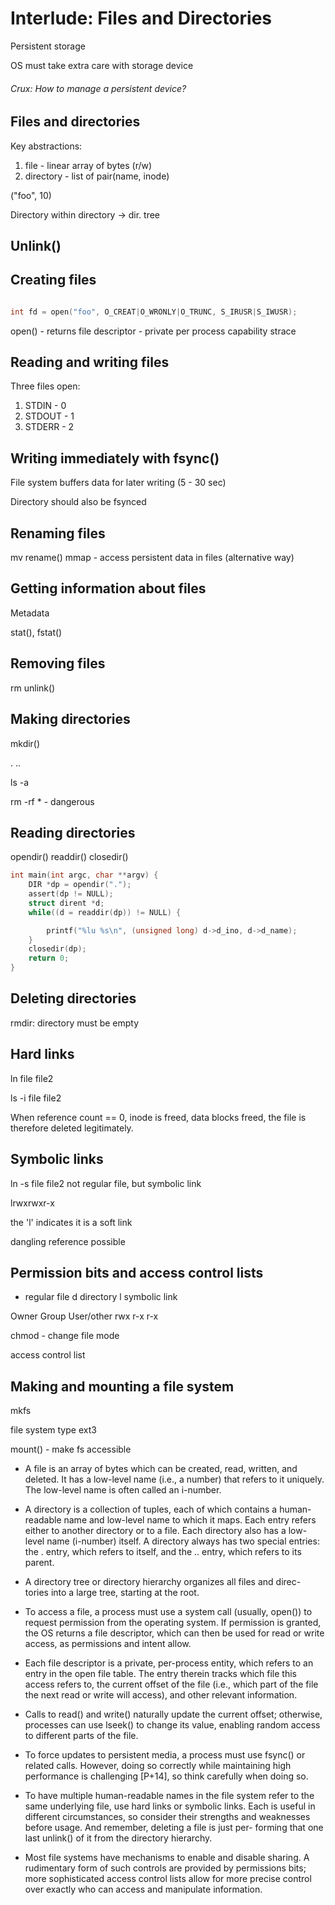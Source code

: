 # Interlude: Files and Directories

Persistent storage

OS must take extra care with storage device

###### Crux: How to manage a persistent device?


## Files and directories

Key abstractions:
1. file - linear array of bytes (r/w)
2. directory - list of pair(name, inode)

("foo", 10)

Directory within directory -> dir. tree

## Unlink()

## Creating files

```c

int fd = open("foo", O_CREAT|O_WRONLY|O_TRUNC, S_IRUSR|S_IWUSR);

```
open() - returns file descriptor - private per process
capability
strace

## Reading and writing files

Three files open:
1. STDIN - 0
2. STDOUT - 1
3. STDERR - 2


## Writing immediately with fsync()

File system buffers data for later writing (5 - 30 sec)

Directory should also be fsynced


## Renaming files

mv
rename()
mmap - access persistent data in files (alternative way)


## Getting information about files

Metadata

stat(), fstat()

## Removing files

rm
unlink()

## Making directories

mkdir()

.
..

ls -a

rm -rf * - dangerous

## Reading directories

opendir()
readdir()
closedir()

```c
int main(int argc, char **argv) {
	DIR *dp = opendir(".");
	assert(dp != NULL);
	struct dirent *d;
	while((d = readdir(dp)) != NULL) {

		printf("%lu %s\n", (unsigned long) d->d_ino, d->d_name);
	}
	closedir(dp);
	return 0;
}
```

## Deleting directories

rmdir: directory must be empty

## Hard links

ln file file2

ls -i file file2

When reference count == 0, inode is freed, data blocks freed, the file 
is therefore deleted legitimately.

## Symbolic links

ln -s file file2 
not regular file, but symbolic link

lrwxrwxr-x

the 'l' indicates it is a soft link

dangling reference possible

## Permission bits and access control lists

- regular file
d directory
l symbolic link

Owner Group User/other
 rwx   r-x    r-x

chmod - change file mode

access control list


## Making and mounting a file system

mkfs

file system type ext3

mount() - make fs accessible


- A file is an array of bytes which can be created, read, written, and
deleted. It has a low-level name (i.e., a number) that refers to it
uniquely. The low-level name is often called an i-number.

- A directory is a collection of tuples, each of which contains a
human-readable name and low-level name to which it maps. Each
entry refers either to another directory or to a file. Each directory
also has a low-level name (i-number) itself. A directory always has
two special entries: the . entry, which refers to itself, and the ..
entry, which refers to its parent.

- A directory tree or directory hierarchy organizes all files and direc-
tories into a large tree, starting at the root.

- To access a file, a process must use a system call (usually, open())
to request permission from the operating system. If permission is
granted, the OS returns a file descriptor, which can then be used
for read or write access, as permissions and intent allow.

- Each file descriptor is a private, per-process entity, which refers to
an entry in the open file table. The entry therein tracks which file
this access refers to, the current offset of the file (i.e., which part
of the file the next read or write will access), and other relevant
information.

- Calls to read() and write() naturally update the current offset;
otherwise, processes can use lseek() to change its value, enabling
random access to different parts of the file.

- To force updates to persistent media, a process must use fsync()
or related calls. However, doing so correctly while maintaining
high performance is challenging [P+14], so think carefully when
doing so.

- To have multiple human-readable names in the file system refer to
the same underlying file, use hard links or symbolic links. Each
is useful in different circumstances, so consider their strengths and
weaknesses before usage. And remember, deleting a file is just per-
forming that one last unlink() of it from the directory hierarchy.

- Most file systems have mechanisms to enable and disable sharing.
A rudimentary form of such controls are provided by permissions
bits; more sophisticated access control lists allow for more precise
control over exactly who can access and manipulate information.


